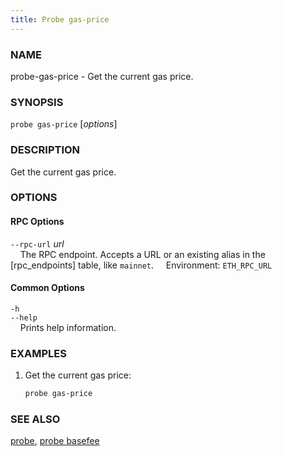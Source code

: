 ```yaml
---
title: Probe gas-price
---
```


### NAME

probe-gas-price - Get the current gas price.

### SYNOPSIS

`probe gas-price` [*options*]

### DESCRIPTION

Get the current gas price.

### OPTIONS

#### RPC Options

`--rpc-url` _url_  
&nbsp;&nbsp;&nbsp;&nbsp;The RPC endpoint. Accepts a URL or an existing alias in the [rpc_endpoints] table, like `mainnet`.
&nbsp;&nbsp;&nbsp;&nbsp;Environment: `ETH_RPC_URL`

#### Common Options

`-h`  
`--help`  
&nbsp;&nbsp;&nbsp;&nbsp;Prints help information.

### EXAMPLES

1. Get the current gas price:
   ```sh
   probe gas-price
   ```

### SEE ALSO

[probe](./probe.md), [probe basefee](./probe-basefee.md)

